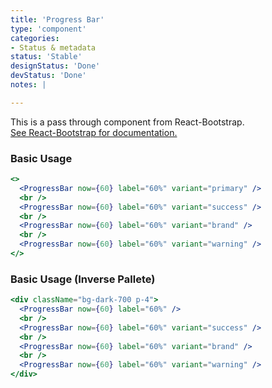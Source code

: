 ```yaml
---
title: 'Progress Bar'
type: 'component'
categories:
- Status & metadata
status: 'Stable'
designStatus: 'Done'
devStatus: 'Done'
notes: |

---
```


<p className="lead">
  This is a pass through component from React-Bootstrap.<br/>
  <a href="https://react-bootstrap.github.io/components/progress" target="_blank" rel="noopener noreferrer">
    See React-Bootstrap for documentation.
  </a>
</p>

### Basic Usage

```jsx live
<>
  <ProgressBar now={60} label="60%" variant="primary" />
  <br />
  <ProgressBar now={60} label="60%" variant="success" />
  <br />
  <ProgressBar now={60} label="60%" variant="brand" />
  <br />
  <ProgressBar now={60} label="60%" variant="warning" />
</>
```

### Basic Usage (Inverse Pallete)

```jsx live
<div className="bg-dark-700 p-4">
  <ProgressBar now={60} label="60%" />
  <br />
  <ProgressBar now={60} label="60%" variant="success" />
  <br />
  <ProgressBar now={60} label="60%" variant="brand" />
  <br />
  <ProgressBar now={60} label="60%" variant="warning" />
</div>
```
